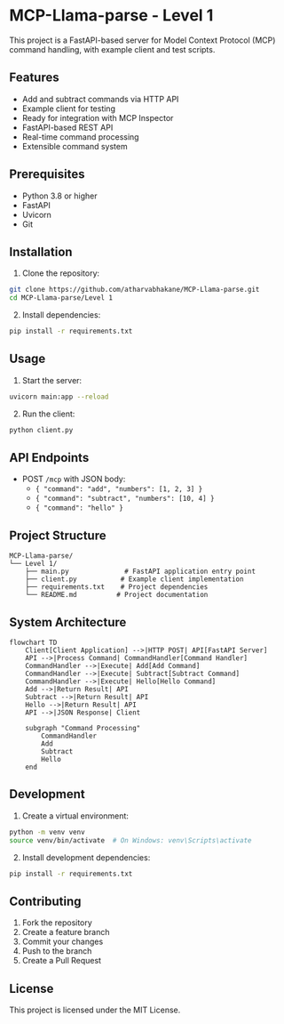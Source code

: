 # MCP-Llama-parse - Level 1

This project is a FastAPI-based server for Model Context Protocol (MCP) command handling, with example client and test scripts.

## Features

- Add and subtract commands via HTTP API
- Example client for testing
- Ready for integration with MCP Inspector
- FastAPI-based REST API
- Real-time command processing
- Extensible command system

## Prerequisites

- Python 3.8 or higher
- FastAPI
- Uvicorn
- Git

## Installation

1. Clone the repository:
```bash
git clone https://github.com/atharvabhakane/MCP-Llama-parse.git
cd MCP-Llama-parse/Level 1
```

2. Install dependencies:
```bash
pip install -r requirements.txt
```

## Usage

1. Start the server:
```bash
uvicorn main:app --reload
```

2. Run the client:
```bash
python client.py
```

## API Endpoints

- POST `/mcp` with JSON body:
  - `{ "command": "add", "numbers": [1, 2, 3] }`
  - `{ "command": "subtract", "numbers": [10, 4] }`
  - `{ "command": "hello" }`

## Project Structure

```
MCP-Llama-parse/
└── Level 1/
    ├── main.py              # FastAPI application entry point
    ├── client.py           # Example client implementation
    ├── requirements.txt    # Project dependencies
    └── README.md          # Project documentation
```

## System Architecture

```mermaid
flowchart TD
    Client[Client Application] -->|HTTP POST| API[FastAPI Server]
    API -->|Process Command| CommandHandler[Command Handler]
    CommandHandler -->|Execute| Add[Add Command]
    CommandHandler -->|Execute| Subtract[Subtract Command]
    CommandHandler -->|Execute| Hello[Hello Command]
    Add -->|Return Result| API
    Subtract -->|Return Result| API
    Hello -->|Return Result| API
    API -->|JSON Response| Client

    subgraph "Command Processing"
        CommandHandler
        Add
        Subtract
        Hello
    end
```

## Development

1. Create a virtual environment:
```bash
python -m venv venv
source venv/bin/activate  # On Windows: venv\Scripts\activate
```

2. Install development dependencies:
```bash
pip install -r requirements.txt
```

## Contributing

1. Fork the repository
2. Create a feature branch
3. Commit your changes
4. Push to the branch
5. Create a Pull Request

## License

This project is licensed under the MIT License. 